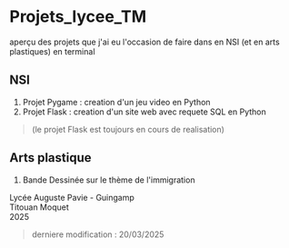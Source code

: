 # Projets_lycee_TM
aperçu des projets que j'ai eu l'occasion de faire dans en NSI (et en arts plastiques) en terminal 
## NSI
1. Projet Pygame : creation d'un jeu video en Python
2. Projet Flask : creation d'un site web avec requete SQL en Python

> (le projet Flask est toujours en cours de realisation)

## Arts plastique 
1. Bande Dessinée sur le thème de l'immigration


Lycée Auguste Pavie - Guingamp \
Titouan Moquet \
2025

> derniere modification : 20/03/2025

